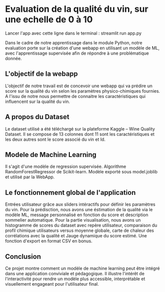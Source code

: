 # Evaluation de la qualité du vin, sur une echelle de 0 à 10

Lancer l'app avec cette ligne dans le terminal : streamlit run app.py

Dans le cadre de notre apprentissage dans le module Python, notre evaluation porte sur la création d'une webapp en utilisant un modèle de ML, avec l'apprentissage supervisée afin de répondre à une problématique donnée.


## L'objectif de la webapp
L'objectif de notre travail est de concevoir une webapp  qui va prédire un score sur la qualité du vin selon les paramètres physico-chimiques fournies. A l'issu de notre nous permettre de connaitre les caractéristiques qui influencent sur la qualité du vin.


## A propos du Dataset
Le dataset utilisé a été téléchargé sur la plateforme Kaggle – Wine Quality Dataset. Il se compose de 13 colonnes dont 11 sont les caractéristiques et les deux autres sont le score associé du vin et Id.


## Modele de Machine Learning
Il s'agit d'une modèle de regression supervisée. Algorithme RandomForestRegressor de Scikit-learn. Modèle exporté sous model.joblib et utilisé par la WebApp.

## Le fonctionnement global de l'application
Entrées utilisateur grâce aux sliders intéractifs pour définir les paramètres du vin. Pour la prédisction, nous avons une éstimation de la qualité via le modèle ML, message personnalisé en fonction du score et description sommelier automatique. Pour la partie visualisation, nous avons un histogramme de scores du dataset avec repère utilisateur, comparaison du profil chimique utilisateurs versus moyenne globale, carte de chaleur des corrélations avec la qualité et Jauge dynamique du score estimé. Une fonction d'export en format CSV en bonus.

## Conclusion
Ce projet montre comment un modèle de machine learning peut être intégré dans une application conviviale et pédagogique.
Il illustre l'intérêt de l'interactivité pour rendre un modèle plus accessible, interprétable et visuellement engageant pour l'utilisateur final.